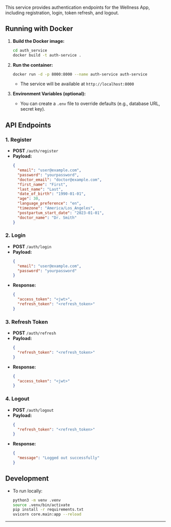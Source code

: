 This service provides authentication endpoints for the Wellness App, including registration, login, token refresh, and logout.

## Running with Docker

1. **Build the Docker image:**
   ```bash
   cd auth_service
   docker build -t auth-service .
   ```

2. **Run the container:**
   ```bash
   docker run -d -p 8000:8000 --name auth-service auth-service
   ```

   - The service will be available at `http://localhost:8000`

3. **Environment Variables (optional):**
   - You can create a `.env` file to override defaults (e.g., database URL, secret key).

## API Endpoints

### 1. Register

- **POST** `/auth/register`
- **Payload:**
  ```json
  {
    "email": "user@example.com",
    "password": "yourpassword",
    "doctor_email": "doctor@example.com",
    "first_name": "First",
    "last_name": "Last",
    "date_of_birth": "1990-01-01",
    "age": 30,
    "language_preference": "en",
    "timezone": "America/Los_Angeles",
    "postpartum_start_date": "2023-01-01",
    "doctor_name": "Dr. Smith"
  }
  ```

### 2. Login

- **POST** `/auth/login`
- **Payload:**
  ```json
  {
    "email": "user@example.com",
    "password": "yourpassword"
  }
  ```
- **Response:**
  ```json
  {
    "access_token": "<jwt>",
    "refresh_token": "<refresh_token>"
  }
  ```

### 3. Refresh Token

- **POST** `/auth/refresh`
- **Payload:**
  ```json
  {
    "refresh_token": "<refresh_token>"
  }
  ```
- **Response:**
  ```json
  {
    "access_token": "<jwt>"
  }
  ```

### 4. Logout

- **POST** `/auth/logout`
- **Payload:**
  ```json
  {
    "refresh_token": "<refresh_token>"
  }
  ```
- **Response:**
  ```json
  {
    "message": "Logged out successfully"
  }
  ```

## Development

- To run locally:
  ```bash
  python3 -m venv .venv
  source .venv/bin/activate
  pip install -r requirements.txt
  uvicorn core.main:app --reload
  ```

---